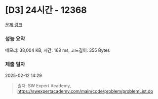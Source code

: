 # [D3] 24시간 - 12368 

[문제 링크](https://swexpertacademy.com/main/code/problem/problemDetail.do?contestProbId=AXsEBlLqedsDFARX) 

### 성능 요약

메모리: 38,004 KB, 시간: 168 ms, 코드길이: 355 Bytes

### 제출 일자

2025-02-12 14:29



> 출처: SW Expert Academy, https://swexpertacademy.com/main/code/problem/problemList.do
